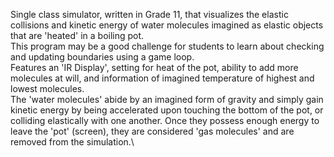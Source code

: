 Single class simulator, written in Grade 11, that visualizes the elastic collisions and kinetic energy of water molecules imagined as elastic objects that are 'heated' in a boiling pot.\
This program may be a good challenge for students to learn about checking and updating boundaries using a game loop.\
Features an 'IR Display', setting for heat of the pot, ability to add more molecules at will, and information of imagined temperature of highest and lowest molecules.\
The 'water molecules' abide by an imagined form of gravity and simply gain kinetic energy by being accelerated upon touching the bottom of the pot, or colliding elastically with one another. Once they possess enough energy to leave the 'pot' (screen), they are considered 'gas molecules' and are removed from the simulation.\
